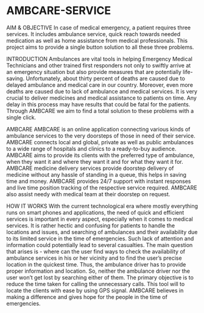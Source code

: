 # AMBCARE-SERVICE

AIM & OBJECTIVE 
In case of medical emergency, a patient requires three services. It includes ambulance service, quick reach towards needed medication as well as home assistance from medical professionals. This project aims to provide a single button solution to all these three problems.

INTRODUCTION 
Ambulances are vital tools in helping Emergency Medical Technicians and other trained first responders not only to swiftly arrive at an emergency situation but also provide measures that are potentially life-saving. Unfortunately, about thirty percent of deaths are caused due to delayed ambulance and medical care in our country. Moreover, even more deaths are caused due to lack of ambulance and medical services. It is very crucial to deliver medicines and medical assistance to patients on time. Any delay in this process may have results that could be fatal for the patients. Through AMBCARE we aim to find a total solution to these problems with a single click.

AMBCARE 
AMBCARE is an online application connecting various kinds of ambulance services to the very doorsteps of those in need of their service. AMBCARE connects local and global, private as well as public ambulances to a wide range of hospitals and clinics to a ready-to-buy audience. AMBCARE aims to provide its clients with the preferred type of ambulance, when they want it and where they want it and for what they want it for.
AMBCARE medicine delivery services provide doorstep delivery of medicine without any hassle of standing in a queue, this helps in saving time and money. AMBCARE provides 24/7 support with instant responses and live time position tracking of the respective service required. AMBCARE also assist needy with medical team at their doorstep on request.

HOW IT WORKS
With the current technological era where mostly everything runs on smart phones and applications, the need of quick and efficient services is important in every aspect, especially when it comes to medical services. It is rather hectic and confusing for patients to handle the locations and issues, and searching of ambulances and their availability due to its limited service in the time of emergencies. Such lack of attention and information could potentially lead to several casualties. The main question that arises is - where can the user find ways to check the availability of ambulance services in his or her vicinity and to find the user’s precise location in the quickest time. Thus, the ambulance driver has to provide proper information and location. So, neither the ambulance driver nor the user won’t get lost by searching either of them. The primary objective is to reduce the time taken for calling the unnecessary calls. This tool will to locate the clients with ease by using GPS signal. AMBCARE believes in making a difference and gives hope for the people in the time of emergencies.
